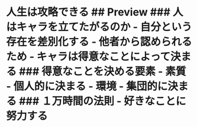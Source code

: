 # 人生は攻略できる ## Preview ### 人はキャラを立てたがるのか - 自分という存在を差別化する - 他者から認められるため - キャラは得意なことによって決まる ### 得意なことを決める要素 - 素質 - 個人的に決まる - 環境 - 集団的に決まる ### １万時間の法則 - 好きなことに努力する
